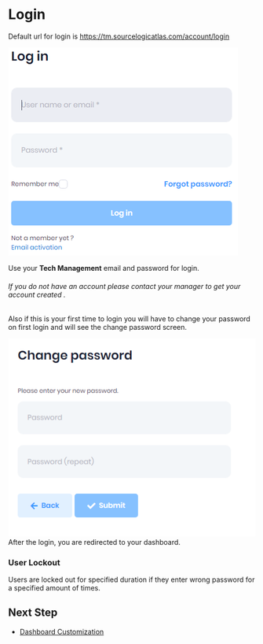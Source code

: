 # Login

Default url for login is https://tm.sourcelogicatlas.com/account/login

![login.PNG](../../images/login.PNG)

Use your **Tech Management** email and password for login. 

###### If you do not have an account please contact your manager to get your account created .

Also if this is your first time to login you will have to change your password on first login and will see the change password screen.

![](../../images/resetpassword.PNG)
After the login, you are redirected to your dashboard.


### User Lockout
 Users are locked out for specified duration if they enter wrong password for a specified amount of times.

 ## Next Step

* [Dashboard Customization](../dashboard/customizing.md)